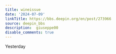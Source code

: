 ```yaml
---
title: wineissue
date: '2024-07-09'
linkTitle: https://bbs.deepin.org/en/post/273966
source: deepin_bbs
description:  giuseppe00 
disable_comments: true
---
```

Yesterday 
